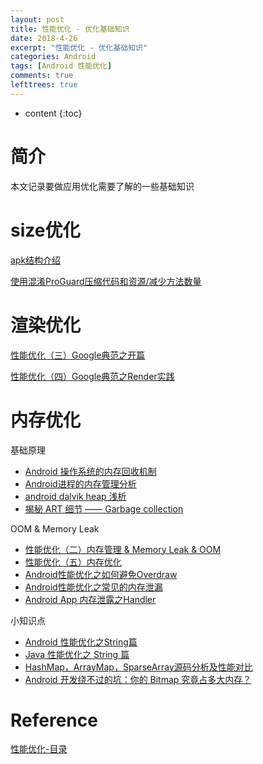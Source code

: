 ```yaml
---
layout: post
title: 性能优化 - 优化基础知识
date: 2018-4-26
excerpt: "性能优化 - 优化基础知识"
categories: Android
tags: [Android 性能优化]
comments: true
lefttrees: true
---
```


* content
{:toc}



# 简介

本文记录要做应用优化需要了解的一些基础知识

# size优化

[apk结构介绍](https://www.aliyun.com/jiaocheng/19335.html)

[使用混淆ProGuard压缩代码和资源/减少方法数量](https://blog.csdn.net/ocean20/article/details/67634130)

# 渲染优化

[性能优化（三）Google典范之开篇](http://vivianking6855.github.io/2017/03/13/Android-optimization-3-Google-Publish/)

[性能优化（四）Google典范之Render实践](http://vivianking6855.github.io/2017/03/14/Android-optimization-4-Google-Publish-Render/)

# 内存优化

基础原理

- [Android 操作系统的内存回收机制](https://www.ibm.com/developerworks/cn/opensource/os-cn-android-mmry-rcycl/ )
- [Android进程的内存管理分析](http://blog.csdn.net/gemmem/article/details/8920039 )
- [android dalvik heap 浅析](http://blog.csdn.net/cqupt_chen/article/details/11068129) 
- [揭秘 ART 细节 —— Garbage collection](http://www.cnblogs.com/jinkeep/p/3818180.html)

OOM & Memory Leak

- [性能优化（二）内存管理 & Memory Leak & OOM](http://vivianking6855.github.io/2017/02/27/Android-optimization-2-OOM/)
- [性能优化（五）内存优化](http://vivianking6855.github.io/2018/03/05/Android-optimization-5-Memory/)
- [Android性能优化之如何避免Overdraw](https://www.jianshu.com/p/145fc61011cd) 
- [Android性能优化之常见的内存泄漏](http://blog.csdn.net/u010687392/article/details/49909477) 
- [Android App 内存泄露之Handler](http://blog.csdn.net/zhuanglonghai/article/details/38233069) 

小知识点

- [Android 性能优化之String篇](http://blog.csdn.net/vfush/article/details/53038437) 
- [Java 性能优化之 String 篇](https://www.ibm.com/developerworks/cn/java/j-lo-optmizestring/)
- [HashMap，ArrayMap，SparseArray源码分析及性能对比](http://www.jianshu.com/p/7b9a1b386265) 
- [Android 开发绕不过的坑：你的 Bitmap 究竟占多大内存？](https://mp.weixin.qq.com/s?__biz=MzA3NTYzODYzMg==&mid=403263974&idx=1&sn=b0315addbc47f3c38e65d9c633a12cd6&scene=21#wechat_redirect)

# Reference

[性能优化-目录](http://vivianking6855.github.io/2018/01/24/Android-optimization-index/)

